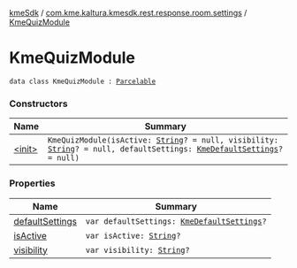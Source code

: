 [kmeSdk](../../index.md) / [com.kme.kaltura.kmesdk.rest.response.room.settings](../index.md) / [KmeQuizModule](./index.md)

# KmeQuizModule

`data class KmeQuizModule : `[`Parcelable`](https://developer.android.com/reference/android/os/Parcelable.html)

### Constructors

| Name | Summary |
|---|---|
| [&lt;init&gt;](-init-.md) | `KmeQuizModule(isActive: `[`String`](https://kotlinlang.org/api/latest/jvm/stdlib/kotlin/-string/index.html)`? = null, visibility: `[`String`](https://kotlinlang.org/api/latest/jvm/stdlib/kotlin/-string/index.html)`? = null, defaultSettings: `[`KmeDefaultSettings`](../-kme-default-settings/index.md)`? = null)` |

### Properties

| Name | Summary |
|---|---|
| [defaultSettings](default-settings.md) | `var defaultSettings: `[`KmeDefaultSettings`](../-kme-default-settings/index.md)`?` |
| [isActive](is-active.md) | `var isActive: `[`String`](https://kotlinlang.org/api/latest/jvm/stdlib/kotlin/-string/index.html)`?` |
| [visibility](visibility.md) | `var visibility: `[`String`](https://kotlinlang.org/api/latest/jvm/stdlib/kotlin/-string/index.html)`?` |
